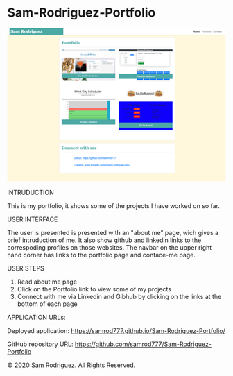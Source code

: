 # Sam-Rodriguez-Portfolio

![Sam Rodriguez Portfolio Picture](assets/Portfolio-Screenshot-2.png)

INTRUDUCTION

This is my portfolio, it shows some of the projects I have worked on so far.


USER INTERFACE

The user is presented is presented with an "about me" page, wich gives a brief intruduction of me.  It also show github and linkedin links to the correspoding profiles on those websites.
The navbar on the upper right hand corner has links to the portfolio page and contace-me page.

USER STEPS

1.  Read about me page
2.  Click on the Portfolio link to view some of my projects
3.  Connect with me via Linkedin and Gibhub by clicking on the links at the bottom of each page

APPLICATION URLs:

Deployed application:  https://samrod777.github.io/Sam-Rodriguez-Portfolio/

GitHub repository URL: https://github.com/samrod777/Sam-Rodriguez-Portfolio

© 2020 Sam Rodriguez. All Rights Reserved.

